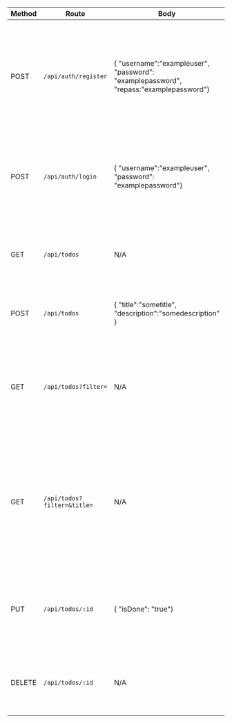 | Method | Route                       | Body                                                                                  | Requirements                                                                                   | Responses                                                                                                                      | Information                                                                                                                                                                        |
| ------ | --------------------------- | ------------------------------------------------------------------------------------- | ---------------------------------------------------------------------------------------------- | ------------------------------------------------------------------------------------------------------------------------------ | ---------------------------------------------------------------------------------------------------------------------------------------------------------------------------------- |
| POST   | `/api/auth/register`        | { "username":"exampleuser", "password": "examplepassword", "repass:"examplepassword"} | N/A                                                                                            | `201 Created`: Returns object with the user's id and username <br> `400 Bad Request`: Returns message with the error's message | Creates user in the database                                                                                                                                                       |
| POST   | `/api/auth/login`           | { "username":"exampleuser", "password": "examplepassword"}                            | N/A                                                                                            | `200 OK`: Returns a JWT Token <br> `400 Bad Request`: Returns message with the error's message                                 | Authenticates the user                                                                                                                                                             |
| GET    | `/api/todos`                | N/A                                                                                   | Authorization header in the format `Bearer <token>`                                            | `200 OK`: Returns a list of the currently logged user's todos <br> `401 Unauthorized`                                          | Queries all the todos. By default its all recent ones.                                                                                                                             |
| POST   | `/api/todos`                | { "title":"sometitle", "description":"somedescription" }                              | Authorization header in the format `Bearer <token>`                                            | `201 Created` Returns the created todo object <br> `401 Unauthorized`                                                          | Creates todo and automatically adds the user as author                                                                                                                             |
| GET    | `/api/todos?filter= `       | N/A                                                                                   | Authorization header in the format `Bearer <token>`                                            | `200 OK`: Returns the logged user's todos by filter <br> `401 Unauthorized`                                                    | Returns the user's todos set by querystring with _filter_. Choices are `incomplete`, `complete` or `recent`. Defaults to _recent_                                                  |
| GET    | `/api/todos?filter=&title=` | N/A                                                                                   | Authorization header in the format `Bearer <token>`                                            | `200 OK`: Returns the logged user's todos by filter and title <br> `401 Unauthorized`                                          | Returns the user's todos set by querystring with _filter_ and _title_. For the filter the choices are the same as above. Defaults to _recent_. For the title it could be anything. |
| PUT    | `/api/todos/:id`            | { "isDone": "true"}                                                                   | Authorization header in the format `Bearer <token>` and the **id** of the todo in the URL path | `200 OK`: Returns the todo object and and isDone value set as true <br> `400 Bad Request` <br> `401 Unauthorized`              | Updates the todo and makes it completed by changing the isDone value to true                                                                                                       |
| DELETE | `/api/todos/:id`            | N/A                                                                                   | Authorization header in the format `Bearer <token>` and the **id** of the todo in the URL path | `200 OK`: Returns the deleted todo object <br> `400 Bad Request` <br> `401 Unauthorized`                                       | Deletes the todo and returns the deleted todo object                                                                                                       |
